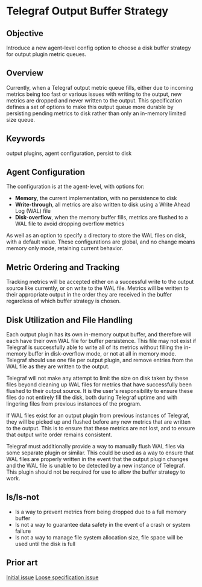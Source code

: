# Telegraf Output Buffer Strategy

## Objective

Introduce a new agent-level config option to choose a disk buffer strategy for
output plugin metric queues.

## Overview

Currently, when a Telegraf output metric queue fills, either due to incoming
metrics being too fast or various issues with writing to the output, new
metrics are dropped and never written to the output. This specification
defines a set of options to make this output queue more durable by persisting
pending metrics to disk rather than only an in-memory limited size queue.

## Keywords

output plugins, agent configuration, persist to disk

## Agent Configuration

The configuration is at the agent-level, with options for:

- **Memory**, the current implementation, with no persistence to disk
- **Write-through**, all metrics are also written to disk using a
  Write Ahead Log (WAL) file
- **Disk-overflow**, when the memory buffer fills, metrics are flushed to a
  WAL file to avoid dropping overflow metrics

As well as an option to specify a directory to store the WAL files on disk,
with a default value. These configurations are global, and no change means
memory only mode, retaining current behavior.

## Metric Ordering and Tracking

Tracking metrics will be accepted either on a successful write to the output
source like currently, or on write to the WAL file. Metrics will be written
to their appropriate output in the order they are received in the buffer
regardless of which buffer strategy is chosen.

## Disk Utilization and File Handling

Each output plugin has its own in-memory output buffer, and therefore will
each have their own WAL file for buffer persistence. This file may not exist
if Telegraf is successfully able to write all of its metrics without filling
the in-memory buffer in disk-overflow mode, or not at all in memory mode.
Telegraf should use one file per output plugin, and remove entries from the
WAL file as they are written to the output.

Telegraf will not make any attempt to limit the size on disk taken by these
files beyond cleaning up WAL files for metrics that have successfully been
flushed to their output source. It is the user's responsibility to ensure
these files do not entirely fill the disk, both during Telegraf uptime and
with lingering files from previous instances of the program.

If WAL files exist for an output plugin from previous instances of Telegraf,
they will be picked up and flushed before any new metrics that are written
to the output. This is to ensure that these metrics are not lost, and to
ensure that output write order remains consistent.

Telegraf must additionally provide a way to manually flush WAL files via
some separate plugin or similar. This could be used as a way to ensure that
WAL files are properly written in the event that the output plugin changes
and the WAL file is unable to be detected by a new instance of Telegraf.
This plugin should not be required for use to allow the buffer strategy to
work.

## Is/Is-not

- Is a way to prevent metrics from being dropped due to a full memory buffer
- Is not a way to guarantee data safety in the event of a crash or system failure
- Is not a way to manage file system allocation size, file space will be used
  until the disk is full

## Prior art

[Initial issue](https://github.com/influxdata/telegraf/issues/802)
[Loose specification issue](https://github.com/influxdata/telegraf/issues/14805)
